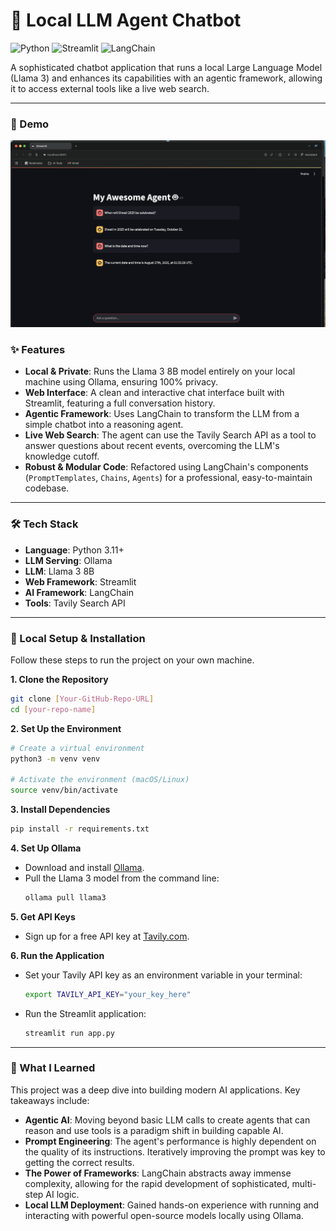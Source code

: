 # 🤖 Local LLM Agent Chatbot

![Python](https://img.shields.io/badge/Python-3.11+-blue.svg)
![Streamlit](https://img.shields.io/badge/Streamlit-1.35-red.svg)
![LangChain](https://img.shields.io/badge/LangChain-0.2-green.svg)

A sophisticated chatbot application that runs a local Large Language Model (Llama 3) and enhances its capabilities with an agentic framework, allowing it to access external tools like a live web search.

---

### 📸 Demo

![App Demo Screenshot](https://github.com/pkrishnammagari/local-llm-agent-chatbot/blob/main/Screenshot%202025-08-27%20at%2012.59.58.png)

### ✨ Features

* **Local & Private**: Runs the Llama 3 8B model entirely on your local machine using Ollama, ensuring 100% privacy.
* **Web Interface**: A clean and interactive chat interface built with Streamlit, featuring a full conversation history.
* **Agentic Framework**: Uses LangChain to transform the LLM from a simple chatbot into a reasoning agent.
* **Live Web Search**: The agent can use the Tavily Search API as a tool to answer questions about recent events, overcoming the LLM's knowledge cutoff.
* **Robust & Modular Code**: Refactored using LangChain's components (`PromptTemplates`, `Chains`, `Agents`) for a professional, easy-to-maintain codebase.

---

### 🛠️ Tech Stack

* **Language**: Python 3.11+
* **LLM Serving**: Ollama
* **LLM**: Llama 3 8B
* **Web Framework**: Streamlit
* **AI Framework**: LangChain
* **Tools**: Tavily Search API

---

### 🚀 Local Setup & Installation

Follow these steps to run the project on your own machine.

**1. Clone the Repository**
```bash
git clone [Your-GitHub-Repo-URL]
cd [your-repo-name]
```

**2. Set Up the Environment**
```bash
# Create a virtual environment
python3 -m venv venv

# Activate the environment (macOS/Linux)
source venv/bin/activate
```

**3. Install Dependencies**
```bash
pip install -r requirements.txt
```

**4. Set Up Ollama**
* Download and install [Ollama](https://ollama.com/).
* Pull the Llama 3 model from the command line:
    ```bash
    ollama pull llama3
    ```

**5. Get API Keys**
* Sign up for a free API key at [Tavily.com](https://tavily.com/).

**6. Run the Application**
* Set your Tavily API key as an environment variable in your terminal:
    ```bash
    export TAVILY_API_KEY="your_key_here"
    ```
* Run the Streamlit application:
    ```bash
    streamlit run app.py
    ```

---

### 🧠 What I Learned

This project was a deep dive into building modern AI applications. Key takeaways include:

* **Agentic AI**: Moving beyond basic LLM calls to create agents that can reason and use tools is a paradigm shift in building capable AI.
* **Prompt Engineering**: The agent's performance is highly dependent on the quality of its instructions. Iteratively improving the prompt was key to getting the correct results.
* **The Power of Frameworks**: LangChain abstracts away immense complexity, allowing for the rapid development of sophisticated, multi-step AI logic.
* **Local LLM Deployment**: Gained hands-on experience with running and interacting with powerful open-source models locally using Ollama.
